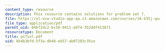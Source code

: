 ```yaml
---
content_type: resource
description: This resource contains solutions for problem set 7.
file: https://ol-ocw-studio-app-qa.s3.amazonaws.com/courses/18-435j-quantum-computation-fall-2003/8b4b3bfd5f3adb40eb57ab07203c35ce_ps7sol.pdf
file_type: application/pdf
parent_uid: 04bf2dc2-6c58-0411-a974-352ddf413671
resourcetype: Document
title: ps7sol.pdf
uid: 8b4b3bfd-5f3a-db40-eb57-ab07203c35ce
---
```

